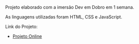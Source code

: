 Projeto elaborado com a imersão Dev em Dobro em 1 semana.

As linguagens utilizadas foram HTML, CSS e JavaScript.

Link do Projeto:
* [Projeto Online](https://mgomesr.github.io/selecao-de-personagens/)
